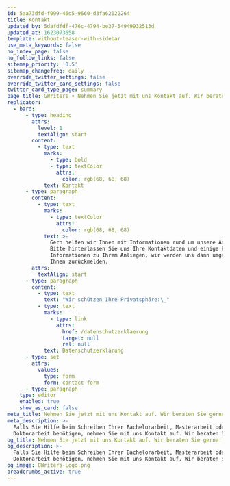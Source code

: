```yaml
---
id: 5aa73dfd-f099-46d5-9660-d3fa62022264
title: Kontakt
updated_by: 5dafdfdf-476c-4794-be37-54949932513d
updated_at: 1623073658
template: without-teaser-with-sidebar
use_meta_keywords: false
no_index_page: false
no_follow_links: false
sitemap_priority: '0.5'
sitemap_changefreq: daily
override_twitter_settings: false
override_twitter_card_settings: false
twitter_card_type_page: summary
page_title: GWriters • Nehmen Sie jetzt mit uns Kontakt auf. Wir beraten Sie gerne!
replicator:
  - bard:
      - type: heading
        attrs:
          level: 1
          textAlign: start
        content:
          - type: text
            marks:
              - type: bold
              - type: textColor
                attrs:
                  color: rgb(68, 68, 68)
            text: Kontakt
      - type: paragraph
        content:
          - type: text
            marks:
              - type: textColor
                attrs:
                  color: rgb(68, 68, 68)
            text: >-
              Gern helfen wir Ihnen mit Informationen rund um unsere Angebote.
              Bitte hinterlassen Sie uns Ihre Kontaktdaten und einige kurze
              Informationen zu Ihrem Anliegen, wir werden uns dann umgehend bei
              Ihnen zurückmelden.
        attrs:
          textAlign: start
      - type: paragraph
        content:
          - type: text
            text: "Wir schützen Ihre Privatsphäre:\_"
          - type: text
            marks:
              - type: link
                attrs:
                  href: /datenschutzerklaerung
                  target: null
                  rel: null
            text: Datenschutzerklärung
      - type: set
        attrs:
          values:
            type: form
            form: contact-form
      - type: paragraph
    type: editor
    enabled: true
    show_as_card: false
meta_title: Nehmen Sie jetzt mit uns Kontakt auf. Wir beraten Sie gerne!
meta_description: >-
  Falls Sie Hilfe beim Schreiben Ihrer Bachelorarbeit, Masterarbeit oder
  Doktorarbeit benötigen, nehmen Sie mit uns Kontakt auf. Wir beraten Sie gerne!
og_title: Nehmen Sie jetzt mit uns Kontakt auf. Wir beraten Sie gerne!
og_description: >-
  Falls Sie Hilfe beim Schreiben Ihrer Bachelorarbeit, Masterarbeit oder
  Doktorarbeit benötigen, nehmen Sie mit uns Kontakt auf. Wir beraten Sie gerne!
og_image: GWriters-Logo.png
breadcrumbs_active: true
---
```

